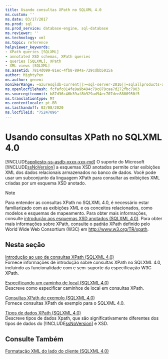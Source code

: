 ```yaml
---
title: Usando consultas XPath no SQLXML 4.0
ms.custom: ''
ms.date: 03/17/2017
ms.prod: sql
ms.prod_service: database-engine, sql-database
ms.reviewer: ''
ms.technology: xml
ms.topic: reference
helpviewer_keywords:
- XPath queries [SQLXML]
- annotated XSD schemas, XPath queries
- queries [SQLXML], XPath
- XML views [SQLXML]
ms.assetid: 7814d099-81ec-4fb8-894a-729cdbb5015a
author: MightyPen
ms.author: genemi
monikerRange: =azuresqldb-current||>=sql-server-2016||=sqlallproducts-allversions||>=sql-server-linux-2017||=azuresqldb-mi-current
ms.openlocfilehash: fcfafc014fe9a9b494c79c879caa7d272fbc7903
ms.sourcegitcommit: b87d36c46b39af8b929ad94ec707dee8800950f5
ms.translationtype: MT
ms.contentlocale: pt-BR
ms.lasthandoff: 02/08/2020
ms.locfileid: "75247096"
---
```

# <a name="using-xpath-queries-in-sqlxml-40"></a>Usando consultas XPath no SQLXML 4.0
[!INCLUDE[appliesto-ss-asdb-xxxx-xxx-md](../../includes/appliesto-ss-asdb-xxxx-xxx-md.md)]
  O suporte do Microsoft [!INCLUDE[ssNoVersion](../../includes/ssnoversion-md.md)] a esquemas XSD anotados permite criar exibições XML dos dados relacionais armazenados no banco de dados. Você pode usar um subconjunto da linguagem XPath para consultar as exibições XML criadas por um esquema XSD anotado.  
  
> [!NOTE]  
>  Para entender as consultas XPath no SQLXML 4.0, é necessário estar familiarizado com as exibições XML e os conceitos relacionados, como modelos e esquemas de mapeamento. Para obter mais informações, consulte [introdução aos esquemas XSD anotados &#40;SQLXML 4,0&#41;](../../relational-databases/sqlxml/annotated-xsd-schemas/introduction-to-annotated-xsd-schemas-sqlxml-4-0.md). Para obter mais informações sobre XPath, consulte o padrão XPath definido pelo World Wide Web Consortium (W3C) em http://www.w3.org/TR/xpath.  
  
## <a name="in-this-section"></a>Nesta seção  
 [Introdução ao uso de consultas XPath &#40;SQLXML 4,0&#41;](../../relational-databases/sqlxml-annotated-xsd-schemas-xpath-queries/introduction-to-using-xpath-queries-sqlxml-4-0.md)  
 Fornece informações de introdução sobre consultas XPath no SQLXML 4.0, incluindo as funcionalidade com e sem-suporte da especificação W3C XPath.  
  
 [Especificando um caminho de local &#40;SQLXML 4,0&#41;](../../relational-databases/sqlxml-annotated-xsd-schemas-xpath-queries/location-path/specifying-a-location-path-sqlxml-4-0.md)  
 Descreve como especificar caminhos de local em consultas XPath.  
  
 [Consultas XPath de exemplo &#40;SQLXML 4,0&#41;](../../relational-databases/sqlxml-annotated-xsd-schemas-xpath-queries/samples/sample-xpath-queries-sqlxml-4-0.md)  
 Fornece consultas XPath de exemplo para o SQLXML 4.0.  
  
 [Tipos de dados XPath &#40;SQLXML 4,0&#41;](../../relational-databases/sqlxml-annotated-xsd-schemas-xpath-queries/xpath-data-types-sqlxml-4-0.md)  
 Descreve tipos de dados Xpath, que são significativamente diferentes dos tipos de dados do [!INCLUDE[ssNoVersion](../../includes/ssnoversion-md.md)] e XSD.  
  
## <a name="see-also"></a>Consulte Também  
 [Formatação XML do lado do cliente &#40;SQLXML 4,0&#41;](../../relational-databases/sqlxml/formatting/client-side-xml-formatting-sqlxml-4-0.md)  
  
  

